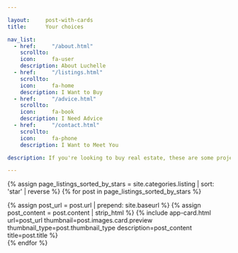 ```yaml
---

layout:     post-with-cards
title:      Your choices

nav_list: 
  - href:     "/about.html"
    scrollto: 
    icon:     fa-user
    description: About Luchelle
  - href:     "/listings.html"
    scrollto: 
    icon:     fa-home
    description: I Want to Buy
  - href:     "/advice.html"
    scrollto: 
    icon:     fa-book
    description: I Need Advice
  - href:     "/contact.html"
    scrollto: 
    icon:     fa-phone
    description: I Want to Meet You

description: If you're looking to buy real estate, these are some projects and listings you can check. I'm also here to assist you with these projects. Just contact me through email or give me a call.

---
```


{% assign page_listings_sorted_by_stars = site.categories.listing | sort: 'star' | reverse %}
{% for post in page_listings_sorted_by_stars %}
<article class="col-xs-12 col-sm-12 col-md-6 single-card-box single-post">
  {% assign post_url = post.url | prepend: site.baseurl %}
  {% assign post_content = post.content | strip_html %}
  {% include app-card.html url=post_url thumbnail=post.images.card.preview thumbnail_type=post.thumbnail_type description=post_content title=post.title %}
</article> <!--./single post-->
{% endfor %}